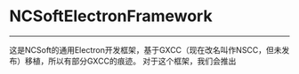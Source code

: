 # NCSoftElectronFramework

---

这是NCSoft的通用Electron开发框架，基于GXCC（现在改名叫作NSCC，但未发布）移植，所以有部分GXCC的痕迹。
对于这个框架，我们会推出